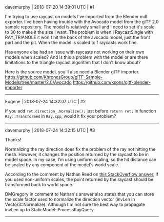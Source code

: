 davemurphy | 2018-07-20 14:39:01 UTC | #1

I'm trying to use raycast on models I've imported from the Blender mdl exporter. I've been having trouble with the Avocado model from the glTF 2.0 sample repository. The model is relatively small and I need to set it's scale to 30 to make it the size I want. The problem is when I RaycastSingle with RAY_TRIANGLE it won't hit the back of the avocado model, just the front part and the pit. When the model is scaled to 1 raycasts work fine. 

Has anyone else had an issue with raycasts not working on their own models when scaled? And Is this a problem with the model or are there limitations to the triangle raycast algorithm that I don't know about?

Here is the source model, you'll also need a Blender glTF importer.
https://github.com/KhronosGroup/glTF-Sample-Models/tree/master/2.0/Avocado
https://github.com/ksons/gltf-blender-importer

-------------------------

Eugene | 2018-07-24 14:32:07 UTC | #2

If you add `ret.direction_.Normalize();` just before `return ret;` in function `Ray::Transformed` in `Ray.cpp`, would it fix your problem?

-------------------------

davemurphy | 2018-07-24 14:32:15 UTC | #3

Thanks!

Normalizing the ray direction does fix the problem of the ray not hitting the mesh. However, it changes the position returned by the raycast to be in model space. In my case, I'm using uniform scaling, so the hit distance can be scaled by any component of the model's world scale.

According to the comment by Nathan Reed on [this StackOverflow answer](https://gamedev.stackexchange.com/questions/72440/the-correct-way-to-transform-a-ray-with-a-matrix), if you used non-uniform scales, the point returned by the raycast should be transformed back to world space.

DMGregory in comment to Nathan's answer also states that you can store the scale factor used to normalize the direction vector (invLen in Vector3::Normalize). Although I'm not sure the best way to propagate invLen up to StaticModel::ProcessRayQuery.

-------------------------


